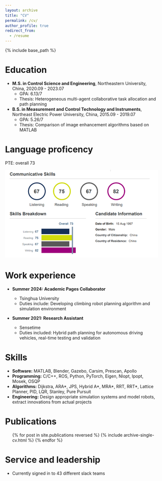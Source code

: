 ```yaml
---
layout: archive
title: "CV"
permalink: /cv/
author_profile: true
redirect_from:
  - /resume
---
```


{% include base_path %}

Education
======
* **M.S. in Control Science and Engineering**, Northeastern University, China, 2020.09 - 2023.07  
  * GPA: 6.13/7
  * Thesis: Heterogeneous multi-agent collaborative task allocation and path planning  
* **B.S. in Measurement and Control Technology and Instruments**, Northeast Electric Power University, China, 2015.09 - 2019.07  
  * GPA: 5.26/7
  * Thesis: Comparison of image enhancement algorithms based on MATLAB  

Language proficency
======
PTE: overall 73

![picture 0](../images/pte.png)  

Work experience
======
* **Summer 2024: Academic Pages Collaborator**  
  * Tsinghua University  
  * Duties include: Developing climbing robot planning algorithm and simulation environment   

* **Summer 2021: Research Assistant**  
  * Sensetime  
  * Duties included: Hybrid path planning for autonomous driving vehicles, real-time testing and validation  

  
Skills
======
* **Software:** MATLAB, Blender, Gazebo, Carsim, Prescan, Apollo  
* **Programming:** C/C++, ROS, Python, PyTorch, Eigen, Nlopt, Ipopt, Mosek, OSQP  
* **Algorithms:** Dijkstra, ARA*, JPS, Hybrid A*, MRA*, RRT, RRT*, Lattice Planner, PID, LQR, Stanley, Pure Pursuit  
* **Engineering:** Design appropriate simulation systems and model robots, extract innovations from actual projects  

Publications
======
  <ul>{% for post in site.publications reversed %}
    {% include archive-single-cv.html %}
  {% endfor %}</ul>

  
Service and leadership
======
* Currently signed in to 43 different slack teams
